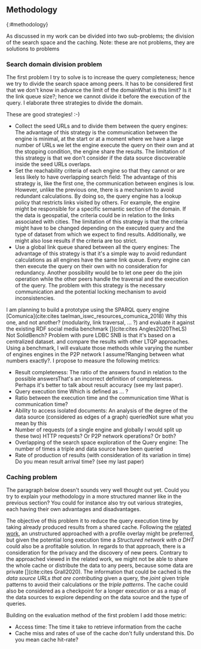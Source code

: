 ## Methodology
{:#methodology}

As discussed in [](#proposal) my work can be divided into two sub-problems;
the division of the search space and the caching.
<span class="comment" data-author="RT">Note: these are not problems, they are solutions to problems</span>

### Search domain division problem

The first problem I try to solve is to increase the query completeness;
hence we try to divide the search space among peers.
It has to be considered first that we don't know in advance the limit of the domain<span class="comment" data-author="RT">What is this limit? Is it the link queue size?</span>;
hence we cannot divide it before the execution of the query.
I elaborate three strategies to divide the domain.

<span class="comment" data-author="RT">These are good strategies! :-)</span>

<ul>
<li><span class="question_hypothesis">Collect the seed URLs and to divide them between the query engines</span>: 
The advantage of this strategy is the communication between the engine is minimal,
at the start or at a moment where we have a large number of URLs we let the engine execute the query on their own and at
the stopping condition, the engine share the results.
The limitation of this strategy is that we don't consider if the data source discoverable inside the seed URLs overlaps.

</li>

<li><span class="question_hypothesis">Set the reachability criteria of each engine so that they cannot or are less likely to have overlapping search field</span>:
The advantage of this strategy is, like the first one, the communication between engines is low.
However, unlike the previous one, there is a mechanism to avoid redundant calculations.
By doing so, the query engine has a lookup policy that restricts links visited by others.
For example, the engine might be responsible for a specific semantic section of the domain. 
If the data is geospatial, the criteria could be in relation to the links associated with cities.
The limitation of this strategy is that the criteria might have to be changed depending on the executed query
and the type of dataset from which we expect to find results.
Additionally, we might also lose results if the criteria are too strict.
</li>

<li><span class="question_hypothesis">Use a global link queue shared between all the query engines</span>:
The advantage of this strategy is that it's a simple way to avoid redundant calculations as all engines have the same link queue.
Every engine can then execute the query on their own with no consideration for redundancy.
Another possibility would be to let one peer do the join operation while the other peers handle the traversal and
the execution of the query.
The problem with this strategy is the necessary communication and the potential locking mechanism to avoid inconsistencies.

</li>
</ul>

I am planning to build a prototype using the SPARQL query engine [Comunica](cite:cites taelman_iswc_resources_comunica_2018) <span class="comment" data-author="RT">Why this one, and not another? (modularity, link traversal, ... ?)</span>
and evaluate it against the existing RDF social media benchmark [](cite:cites Angles2020TheLS) <span class="comment" data-author="RT">Not SolidBench? Problem with pure LDBC SNB is that it's based on a centralized dataset.</span>
and compare the results with other LTQP approaches.
Using a benchmark, I will evaluate those methods while varying the number of engines <span class="comment" data-author="RT">engines in the P2P network I assume?</span><span class="comment" data-author="RT">Ranging between what numbers exactly?</span>.
I propose to measure the following metrics:

<ul>
<li>Result completeness: The ratio of the answers found in relation to the possible answers<span class="comment" data-author="RT">That's an incorrect definition of completeness. Perhaps it's better to talk about result accuracy (see my last paper).</span></li>
<li>Query execution time <span class="comment" data-author="RT">Which is defined as ... ?</span></li>
<li>Ratio between the execution time and the communication time <span class="comment" data-author="RT">What is communication time?</span></li>
<li>Ability to access isolated documents: An analysis of the degree of the data source (considered as edges of a graph) queried<span class="comment" data-author="RT">Not sure what you mean by this</span></li>
<li>Number of requests (of a single engine and globally <span class="comment" data-author="RT">I would split up these two</span>) <span class="comment" data-author="RT">HTTP requests? Or P2P network operations? Or both?</span></li>
<li>Overlapping of the search space exploration of the Query engine: The number of times a triple and data source have been queried</li>
<li>Rate of production of results (with consideration of its variation in time) <span class="comment" data-author="RT">Do you mean result arrival time? (see my last paper)</span></li>
</ul>

### Caching problem

<span class="comment" data-author="RT">The paragraph below doesn't sounds very well thought out yet. Could you try to explain your methodology in a more structured manner like in the previous section? You could for instance also try out various strategies, each having their own advantages and disadvantages.</span>

The objective of this problem it to reduce the query execution time by taking already produced results from a shared cache.
Following the [related work](#litterature_review), an unstructured approached with 
a profile overlay might be preferred, but given the potential long execution time a 
*Structured network with a DHT* could also be a profitable solution.
In regards to that approach, there is a consideration for the privacy and the discovery of new peers.
Contrary to the approached viewed in the related work, we might not be able to share the whole cache or distribute the data to any peers,
because some data are private [](cite:cites Grall2020). 
The information that could be cached is the *data source URLs that are contributing* given a query,
the *joint* given triple patterns to avoid their calculations or the *triple patterns*.
The cache could also be considered as a checkpoint for a longer execution or as a map of the data sources to explore
depending on the data source and the type of queries.

Building on the evaluation method of the first problem <span class="comment rephrase" data-author="RT">I add those metric</span>:
<ul>
<li>Access time: The time it take to retrieve information from the cache</li>
<li>Cache miss and rates of use of the cache <span class="comment" data-author="RT">don't fully understand this. Do you mean cache hit-rate?</li>
</ul>
